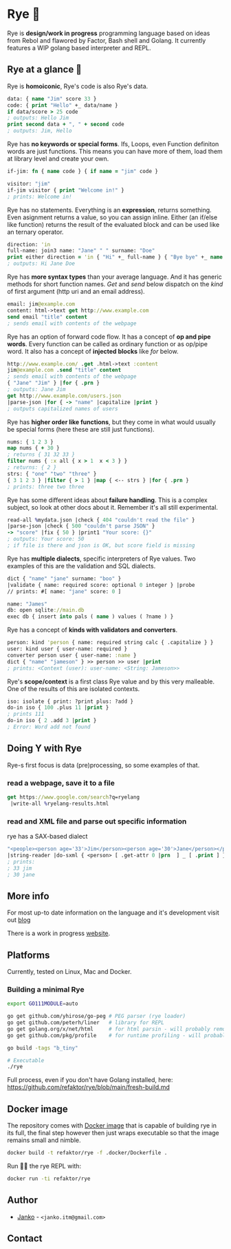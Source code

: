 # Rye 🌾

Rye is **design/work in progress** programming language based on ideas from Rebol and flawored by
Factor, Bash shell and Golang. It currently features a WIP golang based interpreter and REPL.

## Rye at a glance 🌾

Rye is **homoiconic**, Rye's code is also Rye's data.

```clojure
data: { name "Jim" score 33 }
code: { print "Hello" +_ data/name }
if data/score > 25 code
; outputs: Hello Jim
print second data + ", " + second code
; outputs: Jim, Hello
```

Rye has **no keywords or special forms**. Ifs, Loops, even Function
definiton words are just functions. This means you can have more of them,
load them at library level and create your own.

```clojure
if-jim: fn { name code } { if name = "jim" code }

visitor: "jim"
if-jim visitor { print "Welcome in!" }
; prints: Welcome in!
```

Rye has no statements. Everything is an **expression**, returns 
something. Even asignment returns a value, so you can assign
inline. Either (an if/else like function) returns the result of the evaluated
block and can be used like an ternary operator.

```clojure
direction: 'in
full-name: join3 name: "Jane" " " surname: "Doe"  
print either direction = 'in { "Hi" +_ full-name } { "Bye bye" +_ name }
; outputs: Hi Jane Doe
```

Rye has **more syntax types** than your average language.
And it has generic methods for short function names. *Get* and *send*
below dispatch on the *kind* of first argument (http uri and an email address).

```clojure
email: jim@example.com
content: html->text get http://www.example.com
send email "title" content
; sends email with contents of the webpage
```

Rye has an option of forward code flow. It has a concept of 
**op and pipe words**. Every function can
be called as ordinary function or as op/pipe word. It also 
has a concept of **injected blocks** like *for* below.

```clojure
http://www.example.com/ .get .html->text :content
jim@example.com .send "title" content
; sends email with contents of the webpage
{ "Jane" "Jim" } |for { .prn }
; outputs: Jane Jim
get http://www.example.com/users.json
|parse-json |for { -> "name" |capitalize |print }
; outputs capitalized names of users
```

Rye has **higher order like functions**, but they come in what
would usually be special forms (here these are still just functions).

```clojure
nums: { 1 2 3 }
map nums { + 30 }
; returns { 31 32 33 }
filter nums { :x all { x > 1  x < 3 } }
; returns: { 2 }
strs: { "one" "two" "three" }
{ 3 1 2 3 } |filter { > 1 } |map { <-- strs } |for { .prn }
; prints: three two three
```

Rye has some different ideas about **failure handling**. This
is a complex subject, so look at other docs about it. Remember it's
all still experimental.

```clojure
read-all %mydata.json |check { 404 "couldn't read the file" }
|parse-json |check { 500 "couldn't parse JSON" }
-> "score" |fix { 50 } |print1 "Your score: {}"
; outputs: Your score: 50
; if file is there and json is OK, but score field is missing
```

Rye has **multiple dialects**, specific interpreters of Rye values. 
Two examples of this are the validation and SQL dialects.

```clojure
dict { "name" "jane" surname: "boo" }
|validate { name: required score: optional 0 integer } |probe
// prints: #[ name: "jane" score: 0 ]

name: "James"
db: open sqlite://main.db
exec db { insert into pals ( name ) values ( ?name ) }
```

Rye has a concept of **kinds with validators and converters**.

```clojure
person: kind 'person { name: required string calc { .capitalize } }
user: kind user { user-name: required }
converter person user { user-name: :name }
dict { "name" "jameson" } >> person >> user |print
; prints: <Context (user): user-name: <String: Jameson>>
```

Rye's **scope/context** is a first class Rye value and by this very malleable.
One of the results of this are isolated contexts.

```clojure
iso: isolate { print: ?print plus: ?add }
do-in iso { 100 .plus 11 |print }
; prints 111
do-in iso { 2 .add 3 |print }
; Error: Word add not found
 ```
## Doing Y with Rye

Rye-s first focus is data (pre)processing, so some examples of that.

### read a webpage, save it to a file

```clojure
get https://www.google.com/search?q=ryelang
 |write-all %ryelang-results.html
```

### read and XML file and parse out specific information

rye has a SAX-based dialect

```clojure
"<people><person age='33'>Jim</person><person age='30'>Jane</person></people>" 
|string-reader |do-sxml { <person> [ .get-attr 0 |prn  ] _ [ .print ] }
; prints:
; 33 jim
; 30 jane
```

## More info

For most up-to date information on the language and it's development visit out [blog](http://ryelang.blogspot.com/)

There is a work in progress [website](https://refaktor.github.io/rye/).

## Platforms

Currently, tested on Linux, Mac and Docker.

### Building a minimal Rye

```bash
export GO111MODULE=auto

go get github.com/yhirose/go-peg # PEG parser (rye loader)
go get github.com/peterh/liner   # library for REPL
go get golang.org/x/net/html     # for html parsin - will probably remove for b_tiny
go get github.com/pkg/profile    # for runtime profiling - will probably remove for b_tiny

go build -tags "b_tiny"

# Executable
./rye 
```
Full process, even if you don't have Golang installed, here: https://github.com/refaktor/rye/blob/main/fresh-build.md

## Docker image

The repository comes with [Docker image](./docker/Dockerfile) that is capable of building rye in its full, 
the final step however then just wraps executable so that the image remains small and nimble.

```bash
docker build -t refaktor/rye -f .docker/Dockerfile .
```

Run 🏃‍♂️ the rye REPL with:

```bash
docker run -ti refaktor/rye
```

## Author

- [Janko][refaktor] - `<janko.itm@gmail.com>`

## Contact

 [refaktor]: https://github.com/refaktor
 [otobrglez]: https://github.com/otobrglez

